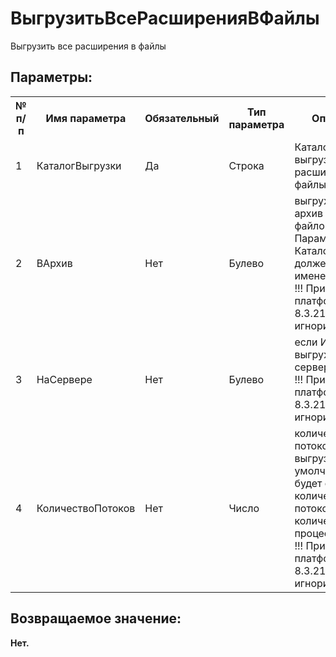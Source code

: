 ﻿
<h1>ВыгрузитьВсеРасширенияВФайлы</h1>
<p class="funcdesc">Выгрузить все расширения в файлы<br /></p><h2>Параметры:</h2><table>
<tr>
  <th height="16" width="10%"><b>№ п/п</b></th>
  <th height="16" width="20%"><b>Имя параметра</b></th>
  <th height="16" width="10%"><b>Обязательный</b></th>
  <th height="16" width="20%"><b>Тип параметра</b></th>
  <th height="16" width="40%"><b>Описание</b></th>	
</tr><tr>
  <td >1</td>
  <td >КаталогВыгрузки</td>
  <td >Да</td>
  <td >Строка</td>
  <td >Каталог выгрузки расширений в файлы</td>	
</tr><tr>
  <td >2</td>
  <td >ВАрхив</td>
  <td >Нет</td>
  <td >Булево</td>
  <td >выгружать в zip-архив XML-файлов. Параметр КаталогВыгрузки должен быть именем файла.<br>
!!! При версии платформы < 8.3.21 параметр игнорируется !!!</td>	
</tr><tr>
  <td >3</td>
  <td >НаСервере</td>
  <td >Нет</td>
  <td >Булево</td>
  <td >если Истина, то выгружать на сервере.<br>
!!! При версии платформы < 8.3.21 параметр игнорируется !!!</td>	
</tr><tr>
  <td >4</td>
  <td >КоличествоПотоков</td>
  <td >Нет</td>
  <td >Число</td>
  <td >количество потоков выгрузки. По умолчанию будет создано количество потоков,
по количеству ядер процессоров.<br>
!!! При версии платформы < 8.3.21 параметр игнорируется !!!</td>	
</tr></table><h2>Возвращаемое значение:</h2>
<b>Нет. </b><br />
